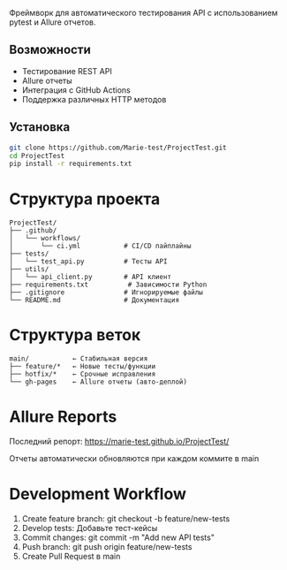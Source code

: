Фреймворк для автоматического тестирования API с использованием pytest и Allure отчетов.

## Возможности

- Тестирование REST API
- Allure отчеты
- Интеграция с GitHub Actions
- Поддержка различных HTTP методов

## Установка

```bash
git clone https://github.com/Marie-test/ProjectTest.git
cd ProjectTest
pip install -r requirements.txt
```

# Структура проекта
```
ProjectTest/
├── .github/
│   └── workflows/
│       └── ci.yml           # CI/CD пайплайны
├── tests/
│   └── test_api.py          # Тесты API
├── utils/
│   └── api_client.py        # API клиент
├── requirements.txt          # Зависимости Python
├── .gitignore               # Игнорируемые файлы
└── README.md                # Документация
```

# Структура веток
```
main/           ← Стабильная версия
├── feature/*   ← Новые тесты/функции  
├── hotfix/*    ← Срочные исправления
└── gh-pages    ← Allure отчеты (авто-деплой)
```



# Allure Reports
Последний репорт: https://marie-test.github.io/ProjectTest/

Отчеты автоматически обновляются при каждом коммите в main

# Development Workflow
1. Create feature branch: git checkout -b feature/new-tests
2. Develop tests: Добавьте тест-кейсы
3. Commit changes: git commit -m "Add new API tests"
4. Push branch: git push origin feature/new-tests
5. Create Pull Request в main